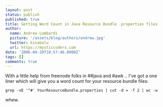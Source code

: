 ```yaml
---
layout: post
status: publish
published: true
title: Getting Word Count in Java Resource Bundle .properties files
author:
  name: Andrew Lombardi
  picture: '/assets/blog/authors/andrew.jpg'
  twitter: kinabalu
  url: https://mysticcoders.com
date: '2006-04-20T18:57:46.0000Z'
tags: []
comments: true
---
```

With a little help from freenode folks in ##java and #awk .. I've got a one liner which will give you a word count for your resource bundle files:

```
grep -vE '^#' YourResourceBundle.properties | cut -d = -f 2 | wc -w
```

whew.

